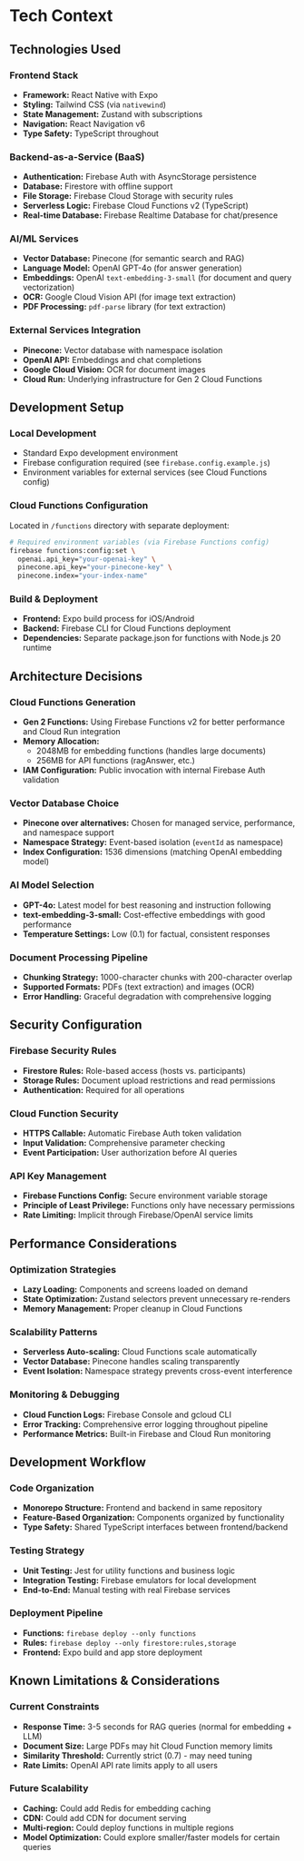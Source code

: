 # Tech Context

## Technologies Used

### **Frontend Stack**
- **Framework:** React Native with Expo
- **Styling:** Tailwind CSS (via `nativewind`)
- **State Management:** Zustand with subscriptions
- **Navigation:** React Navigation v6
- **Type Safety:** TypeScript throughout

### **Backend-as-a-Service (BaaS)**
- **Authentication:** Firebase Auth with AsyncStorage persistence
- **Database:** Firestore with offline support
- **File Storage:** Firebase Cloud Storage with security rules
- **Serverless Logic:** Firebase Cloud Functions v2 (TypeScript)
- **Real-time Database:** Firebase Realtime Database for chat/presence

### **AI/ML Services**
- **Vector Database:** Pinecone (for semantic search and RAG)
- **Language Model:** OpenAI GPT-4o (for answer generation)
- **Embeddings:** OpenAI `text-embedding-3-small` (for document and query vectorization)
- **OCR:** Google Cloud Vision API (for image text extraction)
- **PDF Processing:** `pdf-parse` library (for text extraction)

### **External Services Integration**
- **Pinecone:** Vector database with namespace isolation
- **OpenAI API:** Embeddings and chat completions
- **Google Cloud Vision:** OCR for document images
- **Cloud Run:** Underlying infrastructure for Gen 2 Cloud Functions

## Development Setup

### **Local Development**
- Standard Expo development environment
- Firebase configuration required (see `firebase.config.example.js`)
- Environment variables for external services (see Cloud Functions config)

### **Cloud Functions Configuration**
Located in `/functions` directory with separate deployment:

```bash
# Required environment variables (via Firebase Functions config)
firebase functions:config:set \
  openai.api_key="your-openai-key" \
  pinecone.api_key="your-pinecone-key" \
  pinecone.index="your-index-name"
```

### **Build & Deployment**
- **Frontend:** Expo build process for iOS/Android
- **Backend:** Firebase CLI for Cloud Functions deployment
- **Dependencies:** Separate package.json for functions with Node.js 20 runtime

## Architecture Decisions

### **Cloud Functions Generation**
- **Gen 2 Functions:** Using Firebase Functions v2 for better performance and Cloud Run integration
- **Memory Allocation:** 
  - 2048MB for embedding functions (handles large documents)
  - 256MB for API functions (ragAnswer, etc.)
- **IAM Configuration:** Public invocation with internal Firebase Auth validation

### **Vector Database Choice**
- **Pinecone over alternatives:** Chosen for managed service, performance, and namespace support
- **Namespace Strategy:** Event-based isolation (`eventId` as namespace)
- **Index Configuration:** 1536 dimensions (matching OpenAI embedding model)

### **AI Model Selection**
- **GPT-4o:** Latest model for best reasoning and instruction following
- **text-embedding-3-small:** Cost-effective embeddings with good performance
- **Temperature Settings:** Low (0.1) for factual, consistent responses

### **Document Processing Pipeline**
- **Chunking Strategy:** 1000-character chunks with 200-character overlap
- **Supported Formats:** PDFs (text extraction) and images (OCR)
- **Error Handling:** Graceful degradation with comprehensive logging

## Security Configuration

### **Firebase Security Rules**
- **Firestore Rules:** Role-based access (hosts vs. participants)
- **Storage Rules:** Document upload restrictions and read permissions
- **Authentication:** Required for all operations

### **Cloud Function Security**
- **HTTPS Callable:** Automatic Firebase Auth token validation
- **Input Validation:** Comprehensive parameter checking
- **Event Participation:** User authorization before AI queries

### **API Key Management**
- **Firebase Functions Config:** Secure environment variable storage
- **Principle of Least Privilege:** Functions only have necessary permissions
- **Rate Limiting:** Implicit through Firebase/OpenAI service limits

## Performance Considerations

### **Optimization Strategies**
- **Lazy Loading:** Components and screens loaded on demand
- **State Optimization:** Zustand selectors prevent unnecessary re-renders
- **Memory Management:** Proper cleanup in Cloud Functions

### **Scalability Patterns**
- **Serverless Auto-scaling:** Cloud Functions scale automatically
- **Vector Database:** Pinecone handles scaling transparently
- **Event Isolation:** Namespace strategy prevents cross-event interference

### **Monitoring & Debugging**
- **Cloud Function Logs:** Firebase Console and gcloud CLI
- **Error Tracking:** Comprehensive error logging throughout pipeline
- **Performance Metrics:** Built-in Firebase and Cloud Run monitoring

## Development Workflow

### **Code Organization**
- **Monorepo Structure:** Frontend and backend in same repository
- **Feature-Based Organization:** Components organized by functionality
- **Type Safety:** Shared TypeScript interfaces between frontend/backend

### **Testing Strategy**
- **Unit Testing:** Jest for utility functions and business logic
- **Integration Testing:** Firebase emulators for local development
- **End-to-End:** Manual testing with real Firebase services

### **Deployment Pipeline**
- **Functions:** `firebase deploy --only functions`
- **Rules:** `firebase deploy --only firestore:rules,storage`
- **Frontend:** Expo build and app store deployment

## Known Limitations & Considerations

### **Current Constraints**
- **Response Time:** 3-5 seconds for RAG queries (normal for embedding + LLM)
- **Document Size:** Large PDFs may hit Cloud Function memory limits
- **Similarity Threshold:** Currently strict (0.7) - may need tuning
- **Rate Limits:** OpenAI API rate limits apply to all users

### **Future Scalability**
- **Caching:** Could add Redis for embedding caching
- **CDN:** Could add CDN for document serving
- **Multi-region:** Could deploy functions in multiple regions
- **Model Optimization:** Could explore smaller/faster models for certain queries 